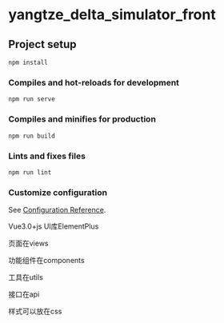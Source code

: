 # yangtze_delta_simulator_front

## Project setup
```
npm install
```

### Compiles and hot-reloads for development
```
npm run serve
```

### Compiles and minifies for production
```
npm run build
```

### Lints and fixes files
```
npm run lint
```

### Customize configuration
See [Configuration Reference](https://cli.vuejs.org/config/).

Vue3.0+js
UI库ElementPlus

页面在views

功能组件在components

工具在utils

接口在api

样式可以放在css